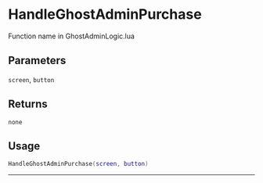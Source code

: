 # HandleGhostAdminPurchase
Function name in GhostAdminLogic.lua
## Parameters
`screen`, `button`
## Returns
`none`
## Usage
```lua
HandleGhostAdminPurchase(screen, button)
```
---

